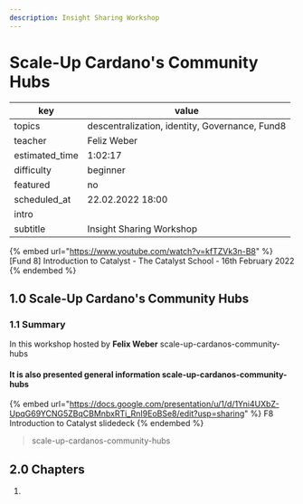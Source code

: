 ```yaml
---
description: Insight Sharing Workshop
---
```


# Scale-Up Cardano's Community Hubs

| key             | value                                          |
| --------------- | ---------------------------------------------- |
| topics          | descentralization, identity, Governance, Fund8 |
| teacher         | Feliz Weber                                    |
| estimated\_time | 1:02:17                                        |
| difficulty      | beginner                                       |
| featured        | no                                             |
| scheduled\_at   | 22.02.2022 18:00                               |
| intro           |                                                |
| subtitle        | Insight Sharing Workshop                       |

{% embed url="https://www.youtube.com/watch?v=kfTZVk3n-B8" %}
\[Fund 8] Introduction to Catalyst - The Catalyst School - 16th February 2022
{% endembed %}

## 1.0 Scale-Up Cardano's Community Hubs

### 1.1 Summary

In this workshop hosted by **Felix Weber** scale-up-cardanos-community-hubs

#### It is also presented general information scale-up-cardanos-community-hubs

{% embed url="https://docs.google.com/presentation/u/1/d/1Yni4UXbZ-UpqG69YCNG5ZBqCBMnbxRTi_RnI9EoBSe8/edit?usp=sharing" %}
F8 Introduction to Catalyst slidedeck
{% endembed %}

> scale-up-cardanos-community-hubs

## 2.0 Chapters

1.
